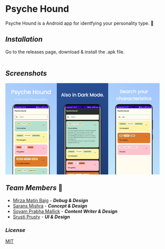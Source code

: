 # **Psyche Hound**

Psyche Hound is a Android app for identfying your personality type. 🤗

## *Installation*

Go to the releases page, download & install the .apk file.
<br>
<br>
## *Screenshots*
<img align=left src="screenshots\app-mockup-android-screenshot-1-default-1080x1920-1.png" width=160>
<img align=left src="screenshots\app-mockup-android-screenshot-1-default-1080x1920-2.png" width=160>
<img align=middle src="screenshots\app-mockup-android-screenshot-1-default-1080x1920-3.png" width=160>

<br>

## *Team Members* 💟
* [Mirza Matin Baig](https://github.com/) - <b><i>Debug & Design</i></b>
* [Sarans Mishra](https://github.com/Sarans13) - <b><i>Concept & Design</i></b>
* [Soyam Prabha Mallick](https://github.com/soyamprabha) - <b><i>Content Writer & Design</i></b>
* [Srusti Prusty](https://github.com/SrustiPrusty) - <b><i>UI & Design</i></b>

### *License*
[MIT](https://choosealicense.com/licenses/mit/)
